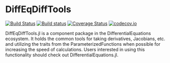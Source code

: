 # DiffEqDiffTools

[![Build Status](https://travis-ci.org/JuliaDiffEq/DiffEqDiffTools.jl.svg?branch=master)](https://travis-ci.org/JuliaDiffEq/DiffEqDiffTools.jl)
[![Build status](https://ci.appveyor.com/api/projects/status/t3risc94d2jqipd6?svg=true)](https://ci.appveyor.com/project/ChrisRackauckas/diffeqdifftools-jl)
[![Coverage Status](https://coveralls.io/repos/ChrisRackauckas/DiffEqDiffTools.jl/badge.svg?branch=master&service=github)](https://coveralls.io/github/ChrisRackauckas/DiffEqDiffTools.jl?branch=master)
[![codecov.io](http://codecov.io/github/ChrisRackauckas/DiffEqDiffTools.jl/coverage.svg?branch=master)](http://codecov.io/github/ChrisRackauckas/DiffEqDiffTools.jl?branch=master)

DiffEqDiffTools.jl is a component package in the DifferentialEquations ecosystem. It holds the common tools for taking derivatives, Jacobians, etc. and utilizing the traits from the ParameterizedFunctions when possible for increasing the speed of calculations. Users interested in using this functionality should check out DifferentialEquations.jl.
